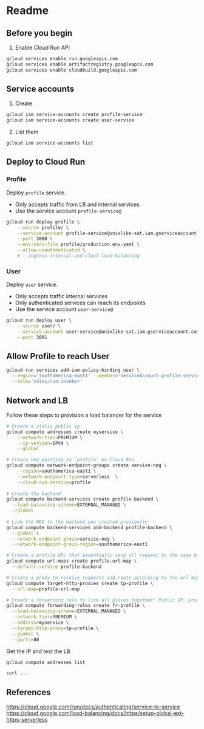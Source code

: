 # Readme

## Before you begin
1. Enable Cloud Run API
```bash
gcloud services enable run.googleapis.com
gcloud services enable artifactregistry.googleapis.com
gcloud services enable cloudbuild.googleapis.com
```

## Service accounts
1. Create
```bash
gcloud iam service-accounts create profile-service
gcloud iam service-accounts create user-service
```

2. List them
```bash
gcloud iam service-accounts list
```


## Deploy to Cloud Run

### Profile
Deploy `profile` service.  
- Only accepts traffic from LB and internal services
- Use the service account `profile-service@`

```bash
gcloud run deploy profile \
    --source profile/ \
    --service-account profile-service@unixlike-sat.iam.gserviceaccount.com \
    --port 3000 \
    --env-vars-file profile/production.env.yaml \
    --allow-unauthenticated \
    # --ingress internal-and-cloud-load-balancing
```

### User
Deploy `user` service.  
- Only accepts traffic internal services  
- Only authenticated services can reach its endpoints
- Use the service account `user-service@`

```bash
gcloud run deploy user \
    --source user/ \
    --service-account user-service@unixlike-sat.iam.gserviceaccount.com \
    --port 3001 
```

## Allow Profile to reach User
```bash
gcloud run services add-iam-policy-binding user \
  --region='southamerica-east1' --member='serviceAccount:profile-service@unixlike-sat.iam.gserviceaccount.com' \
  --role='roles/run.invoker'
```

## Network and LB
Follow these steps to provision a load balancer for the service
```bash
# Create a static public ip
gcloud compute addresses create myservice \
    --network-tier=PREMIUM \
    --ip-version=IPV4 \
    --global

# Create neg pointing to 'profile' on Cloud Run
gcloud compute network-endpoint-groups create service-neg \
    --region=southamerica-east1 \
    --network-endpoint-type=serverless  \
    --cloud-run-service=profile
   
# Create the backend
gcloud compute backend-services create profile-backend \
  --load-balancing-scheme=EXTERNAL_MANAGED \
  --global
  
# Link the NEG to the backend you created previously
gcloud compute backend-services add-backend profile-backend \
  --global \
  --network-endpoint-group=service-neg \
  --network-endpoint-group-region=southamerica-east1

# Create a profile URL that essentially send all request to the same backend
gcloud compute url-maps create profile-url-map \
  --default-service profile-backend

# Create a proxy to receive requests and route according to the url map
gcloud compute target-http-proxies create tp-profile \
  --url-map=profile-url-map

# Create a forwarding rule to link all pieces together: Public IP, proxy and all other resources created previously
gcloud compute forwarding-rules create fr-profile \
  --load-balancing-scheme=EXTERNAL_MANAGED \
  --network-tier=PREMIUM \
  --address=myservice \
  --target-http-proxy=tp-profile \
  --global \
  --ports=80
```

Get the IP and test the LB
```bash
gcloud compute addresses list
```

```bash
curl ...
```

## References
https://cloud.google.com/run/docs/authenticating/service-to-service
https://cloud.google.com/load-balancing/docs/https/setup-global-ext-https-serverless
